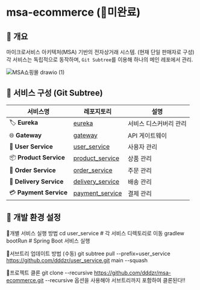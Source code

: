 # msa-ecommerce (🚨미완료)

## 📌 개요
마이크로서비스 아키텍처(MSA) 기반의 전자상거래 시스템. (현재 단일 판매자로 구성)
각 서비스는 독립적으로 동작하며, `Git Subtree`를 이용해 하나의 메인 레포에서 관리.

![MSA쇼핑몰 drawio (1)](https://github.com/user-attachments/assets/cd261813-97ed-4162-b068-c8dfb0164867)

## 📌 서비스 구성 (Git Subtree)
| 서비스명 | 레포지토리 | 설명 |
|----------|-----------|------|
| 🏷 **Eureka** | [eureka](https://github.com/dddzr/eureka.git) | 서비스 디스커버리 관리 |
| 🌐 **Gateway** | [gateway](https://github.com/dddzr/gateway.git) | API 게이트웨이 |
| 👤 **User Service** | [user_service](https://github.com/dddzr/user_service.git) | 사용자 관리 |
| 📦 **Product Service** | [product_service](https://github.com/dddzr/product_service.git) | 상품 관리 |
| 🛒 **Order Service** | [order_service](https://github.com/dddzr/order_service.git) | 주문 관리 |
| 🚚 **Delivery Service** | [delivery_service](https://github.com/dddzr/delivery_service.git) | 배송 관리 |
| 💳 **Payment Service** | [payment_service](https://github.com/dddzr/payment_service.git) | 결제 관리 |

## 📌 개발 환경 설정
🔹개별 서비스 실행 방법
cd user_service # 각 서비스 디렉토리로 이동
gradlew bootRun # Spring Boot 서비스 실행

🔹서브트리 업데이트 방법 (수동)
git subtree pull --prefix=user_service https://github.com/dddzr/user_service.git main --squash

🔹프로젝트 클론
git clone --recursive https://github.com/dddzr/msa-ecommerce.git
--recursive 옵션을 사용해야 서브트리까지 포함하여 클론된다!!
